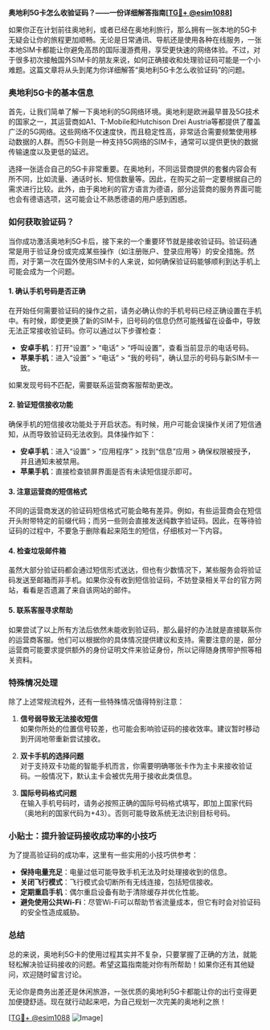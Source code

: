 **奥地利5G卡怎么收验证码？——一份详细解答指南[[TG💪+ @esim1088](https://t.me/s/esim1088)]**

如果你正在计划前往奥地利，或者已经在奥地利旅行，那么拥有一张本地的5G卡无疑会让你的旅程更加顺畅。无论是日常通讯、导航还是使用各种在线服务，一张本地SIM卡都能让你避免高昂的国际漫游费用，享受更快速的网络体验。不过，对于很多初次接触国外SIM卡的朋友来说，如何正确接收和处理验证码可能是一个小难题。这篇文章将从头到尾为你详细解答“奥地利5G卡怎么收验证码”的问题。

### 奥地利5G卡的基本信息

首先，让我们简单了解一下奥地利的5G网络环境。奥地利是欧洲最早普及5G技术的国家之一，其运营商如A1、T-Mobile和Hutchison Drei Austria等都提供了覆盖广泛的5G网络。这些网络不仅速度快，而且稳定性高，非常适合需要频繁使用移动数据的人群。而5G卡则是一种支持5G网络的SIM卡，通常可以提供更快的数据传输速度以及更低的延迟。

选择一张适合自己的5G卡非常重要。在奥地利，不同运营商提供的套餐内容会有所不同，比如流量、通话时长、短信数量等。因此，在购买之前一定要根据自己的需求进行比较。此外，由于奥地利的官方语言为德语，部分运营商的服务界面可能也会有德语选项，这可能会让不熟悉德语的用户感到困惑。

### 如何获取验证码？

当你成功激活奥地利5G卡后，接下来的一个重要环节就是接收验证码。验证码通常是用于验证身份或完成某些操作（如注册账户、登录应用等）的安全措施。然而，对于第一次在国外使用SIM卡的人来说，如何确保验证码能够顺利到达手机上可能会成为一个问题。

#### 1. 确认手机号码是否正确
在开始任何需要验证码的操作之前，请务必确认你的手机号码已经正确设置在手机中。有时候，即使更换了新的SIM卡，旧号码的信息仍然可能残留在设备中，导致无法正常接收验证码。你可以通过以下步骤检查：

- **安卓手机**：打开“设置” > “电话” > “呼叫设置”，查看当前显示的电话号码。
- **苹果手机**：进入“设置” > “电话” > “我的号码”，确认显示的号码与新SIM卡一致。

如果发现号码不匹配，需要联系运营商客服帮助更改。

#### 2. 验证短信接收功能
确保手机的短信接收功能处于开启状态。有时候，用户可能会误操作关闭了短信通知，从而导致验证码无法收到。具体操作如下：

- **安卓手机**：进入“设置” > “应用程序” > 找到“信息”应用 > 确保权限被授予，并且通知未被禁用。
- **苹果手机**：直接检查锁屏界面是否有未读短信提示即可。

#### 3. 注意运营商的短信格式
不同的运营商发送的验证码短信格式可能会略有差异。例如，有些运营商会在短信开头附带特定的前缀代码；而另一些则会直接发送纯数字验证码。因此，在等待验证码的过程中，不要急于删除看起来陌生的短信，仔细核对一下内容。

#### 4. 检查垃圾邮件箱
虽然大部分验证码都会通过短信形式送达，但也有少数情况下，某些服务会将验证码发送至邮箱而非手机。如果你没有收到短信验证码，不妨登录相关平台的官方网站，看看是否遗漏了来自该网站的邮件。

#### 5. 联系客服寻求帮助
如果尝试了以上所有方法后依然未能收到验证码，那么最好的办法就是直接联系你的运营商客服。他们可以根据你的具体情况提供建议和支持。需要注意的是，部分运营商可能要求提供额外的身份证明文件来验证身份，所以记得随身携带护照等相关资料。

### 特殊情况处理

除了上述常规流程外，还有一些特殊情况值得特别注意：

1. **信号弱导致无法接收短信**  
   如果你所处的位置信号较差，也可能会影响验证码的接收效率。建议暂时移动到开阔地带重新尝试接收。

2. **双卡手机的选择问题**  
   对于支持双卡功能的智能手机而言，你需要明确哪张卡作为主卡来接收验证码。一般情况下，默认主卡会被优先用于接收此类信息。

3. **国际号码格式问题**  
   在输入手机号码时，请务必按照正确的国际号码格式填写，即加上国家代码（奥地利的国家代码为+43）。否则可能导致系统无法识别目标号码。

### 小贴士：提升验证码接收成功率的小技巧

为了提高验证码的成功率，这里有一些实用的小技巧供参考：

- **保持电量充足**：电量过低可能导致手机无法及时处理接收到的信息。
- **关闭飞行模式**：飞行模式会切断所有无线连接，包括短信接收。
- **定期重启手机**：偶尔重启设备有助于清除缓存并优化性能。
- **避免使用公共Wi-Fi**：尽管Wi-Fi可以帮助节省流量成本，但它有时会对验证码的安全性造成威胁。

### 总结

总的来说，奥地利5G卡的使用过程其实并不复杂，只要掌握了正确的方法，就能轻松解决验证码接收的问题。希望这篇指南能对你有所帮助！如果你还有其他疑问，欢迎随时留言讨论。

无论你是商务出差还是休闲旅游，一张优质的奥地利5G卡都能让你的出行变得更加便捷舒适。现在就行动起来吧，为自己规划一次完美的奥地利之旅！

[[TG💪+ @esim1088](https://t.me/s/esim1088) ![Image](https://i.postimg.cc/4NQfJmqS/Snipaste-2025-05-13-00-14-12.png)]